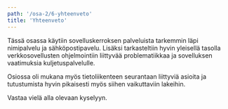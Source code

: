 ```yaml
---
path: '/osa-2/6-yhteenveto'
title: 'Yhteenveto'
---
```


Tässä osassa käytiin sovelluskerroksen palveluista tarkemmin läpi nimipalvelu ja sähköpostipavelu. Lisäksi tarkasteltiin hyvin yleisellä tasolla verkkosovellusten ohjelmointiin liittyvää problematiikkaa ja sovelluksen vaatimuksia kuljetuspalvelulle.

Osiossa oli mukana myös tietoliikenteen seurantaan liittyviä asioita ja tutustumista hyvin pikaisesti myös siihen vaikuttaviin lakeihin.

Vastaa vielä alla olevaan kyselyyn.

<quiz id="a8d1f698-866f-4bcf-ad61-df29fcc13003"></quiz>
